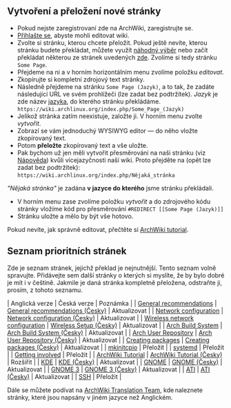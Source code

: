 ## Vytvoření a přeložení nové stránky

*   Pokud nejste zaregistrovaní zde na ArchWiki, zaregistrujte se.
*   [Přihlašte se](/index.php/Special:UserLogin "Special:UserLogin"), abyste mohli editovat wiki.
*   Zvolte si stránku, kterou chcete přeložit. Pokud ještě nevíte, kterou stránku budete překládat, můžete využít [náhodný výběr](/index.php/Special:Random "Special:Random") nebo začít překládat některou ze stránek uvedených [zde](#Seznam_prioritn.C3.ADch_str.C3.A1nek). Zvolíme si tedy stránku `Some Page`.
*   Přejdeme na ni a v horním horizontálním menu zvolíme položku *editovat*.
*   Zkopírujte si kompletní zdrojový text stránky.
*   Následně přejdeme na stránku `Some Page (Jazyk)`, a to tak, že zadáte následující URL ve svém prohlížeči (lze zadat bez podtržítek). *Jazyk* je zde název [jazyka](/index.php/Help:I18n#Languages "Help:I18n"), do kterého stránku překládáme. `https://wiki.archlinux.org/index.php/Some_Page_(Jazyk)` 
*   Jelikož stránka zatím neexistuje, založte ji. V horním menu zvolte *vytvořit*.
*   Zobrazí se vám jednoduchý WYSIWYG editor — do něho vložte zkopírovaný text.
*   Potom **přeložte** zkopírovaný text a vše uložte.
*   Pak bychom už jen měli vytvořit přesměrování na naši stránku (viz [Nápověda](/index.php/Help:I18n#Article_titles "Help:I18n")) kvůli vícejazyčnosti naší wiki. Proto přejděte na (opět lze zadat bez podtržítek): `https://wiki.archlinux.org/index.php/Nějaká_stránka` 

*"Nějaká stránka"* je zadána **v jazyce do kterého** jsme stránku překládali.

*   V horním menu zase zvolíme položku *vytvořit* a do zdrojového kódu stránky vložíme kód pro přesměrování `#REDIRECT [[Some Page (Jazyk)]]` 
*   Stránku uložte a mělo by být vše hotovo.

Pokud nevíte, jak správně editovat, přečtěte si [ArchWiki tutorial](/index.php/ArchWiki_Tutorial_(%C4%8Cesky) "ArchWiki Tutorial (Česky)").

## Seznam prioritních stránek

Zde je seznam stránek, jejichž překlad je nejnutnější. Tento seznam volně spravujte. Přidávejte sem další stránky o kterých si myslíte, že by bylo dobré je mít i v češtině. Jakmile je daná stránka kompletně přeložena, odstraňte ji, prosím, z tohoto seznamu.

| Anglická verze | Česká verze | Poznámka |
| [General recommendations](/index.php/General_recommendations "General recommendations") | [General recommendations (Česky)](/index.php/General_recommendations_(%C4%8Cesky) "General recommendations (Česky)") | Aktualizovat |
| [Network configuration](/index.php/Network_configuration "Network configuration") | [Network configuration (Česky)](/index.php/Network_configuration_(%C4%8Cesky) "Network configuration (Česky)") | Aktualizovat |
| [Wireless network configuration](/index.php/Wireless_network_configuration "Wireless network configuration") | [Wireless Setup (Česky)](/index.php/Wireless_Setup_(%C4%8Cesky) "Wireless Setup (Česky)") | Aktualizovat |
| [Arch Build System](/index.php/Arch_Build_System "Arch Build System") | [Arch Build System (Česky)](/index.php/Arch_Build_System_(%C4%8Cesky) "Arch Build System (Česky)") | Aktualizovat |
| [Arch User Repository](/index.php/Arch_User_Repository "Arch User Repository") | [Arch User Repository (Česky)](/index.php/Arch_User_Repository_(%C4%8Cesky) "Arch User Repository (Česky)") | Aktualizovat |
| [Creating packages](/index.php/Creating_packages "Creating packages") | [Creating packages (Česky)](/index.php/Creating_packages_(%C4%8Cesky) "Creating packages (Česky)") | Aktualizovat |
| [mkinitcpio](/index.php/Mkinitcpio "Mkinitcpio") | Přeložit |
| [systemd](/index.php/Systemd "Systemd") | Přeložit |
| [Getting involved](/index.php/Getting_involved "Getting involved") | Přeložit |
| [ArchWiki Tutorial](/index.php/ArchWiki_Tutorial "ArchWiki Tutorial") | [ArchWiki Tutorial (Česky)](/index.php/ArchWiki_Tutorial_(%C4%8Cesky) "ArchWiki Tutorial (Česky)") | Rozšířit |
| [KDE](/index.php/KDE "KDE") | [KDE (Česky)](/index.php/KDE_(%C4%8Cesky) "KDE (Česky)") | Aktualizovat |
| [GNOME](/index.php/GNOME "GNOME") | [GNOME (Česky)](/index.php/GNOME_(%C4%8Cesky) "GNOME (Česky)") | Aktualizovat |
| [GNOME 3](/index.php/GNOME_3 "GNOME 3") | [GNOME 3 (Česky)](/index.php/GNOME_3_(%C4%8Cesky) "GNOME 3 (Česky)") | Aktualizovat |
| [ATI](/index.php/ATI "ATI") | [ATI (Česky)](/index.php?title=ATI_(%C4%8Cesky)&action=edit&redlink=1 "ATI (Česky) (page does not exist)") | Aktualizovat |
| [SSH](/index.php/SSH "SSH") | Přeložit |

Dále se můžete podívat na [ArchWiki Translation Team](/index.php/ArchWiki_Translation_Team "ArchWiki Translation Team"), kde naleznete stránky, které jsou napsány v jiném jazyce než Anglickém.
